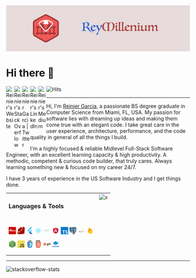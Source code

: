 ![ReyMillenium Banner](https://github.com/reymillenium/images/blob/master/reymillenium_banner_800x200.png)

# Hi there 👋

<a href="https://reiniergarcia.dev/" target="_website">
  <img align="left" alt="Reinier's Website" width="22px" src="https://www.freepnglogos.com/uploads/logo-website-png/logo-website-file-wikt-globe-bullet-svg-wikimedia-commons-19.png" />
</a>
<a href="https://stackoverflow.com/users/9616949/reinier-garcia" target="_stackoverflow">
  <img align="left" alt="Reinier's StackOverflow" width="22px" src="https://www.vectorlogo.zone/logos/stackoverflow/stackoverflow-tile.svg" />
</a>
<a href="https://twitter.com/ReinierGarciaR" target="_twitter">
  <img align="left" alt="Reinier Garcia | Twitter" width="22px" src="https://www.svgrepo.com/show/475689/twitter-color.svg"/>
</a>
<a href="https://www.linkedin.com/in/reiniergarcia/" target="_linkedin">
  <img align="left" alt="Reinier's LinkedIn" width="22px" src="https://www.svgrepo.com/show/349436/linkedin.svg"/>
</a>
<a href="https://reiniergarcia.medium.com" target="_medium">
  <img align="left" alt="Reinier's Medium" width="22px" src="https://cdn-icons-png.flaticon.com/512/5968/5968906.png" />
</a>

![Hits](https://hits.seeyoufarm.com/api/count/incr/badge.svg?url=https%3A%2F%2Fgithub.com%2Freymillenium&count_bg=%2379C83D&title_bg=%23555555&icon=ruby.svg&icon_color=%23E7E7E7&title=Profile+views&edge_flat=false)

--- 

Hi, I'm [Reinier Garcia](https://www.reiniergarcia.dev/), a passionate BS degree graduate in Computer Science from Miami, FL, USA. My passion for software lies with dreaming up ideas and making them come true with an elegant code. I take great care in the user experience, architecture, performance, and the code quality in general of all the things I build.

I'm a highly focused & reliable Midlevel Full-Stack Software Engineer, with an excellent learning capacity & high productivity. A methodic, competent & curious code builder, that truly cares. Always learning something new & focused on my career 24/7. 

I have 3 years of experience in the US Software Industry and I get things done.


<table>
<tr valign=top>
<td>

### Languages & Tools

&ensp;  
 
<code><img height="20" src="https://raw.githubusercontent.com/github/explore/80688e429a7d4ef2fca1e82350fe8e3517d3494d/topics/rails/rails.png"></code>
<code><img height="20" src="https://raw.githubusercontent.com/github/explore/80688e429a7d4ef2fca1e82350fe8e3517d3494d/topics/ruby/ruby.png"></code>
<code><img height="20" src="https://raw.githubusercontent.com/github/explore/80688e429a7d4ef2fca1e82350fe8e3517d3494d/topics/flutter/flutter.png"></code>
<code><img height="20" src="https://raw.githubusercontent.com/github/explore/80688e429a7d4ef2fca1e82350fe8e3517d3494d/topics/react/react.png"></code>
<code><img height="20" src="https://raw.githubusercontent.com/github/explore/28b02bbc9ad9f7a503c43775aebeb515dc2da5fc/topics/nextjs/nextjs.png"></code>
<code><img height="20" src="https://raw.githubusercontent.com/github/explore/80688e429a7d4ef2fca1e82350fe8e3517d3494d/topics/angular/angular.png"></code>
<code><img height="20" src="https://raw.githubusercontent.com/github/explore/80688e429a7d4ef2fca1e82350fe8e3517d3494d/topics/typescript/typescript.png"></code>
<code><img height="20" src="https://raw.githubusercontent.com/github/explore/80688e429a7d4ef2fca1e82350fe8e3517d3494d/topics/postgresql/postgresql.png"></code>
<code><img height="20" src="https://raw.githubusercontent.com/github/explore/80688e429a7d4ef2fca1e82350fe8e3517d3494d/topics/mysql/mysql.png"></code>
<code><img height="20" src="https://raw.githubusercontent.com/github/explore/80688e429a7d4ef2fca1e82350fe8e3517d3494d/topics/firebase/firebase.png"></code>

<code><img height="20" src="https://raw.githubusercontent.com/github/explore/80688e429a7d4ef2fca1e82350fe8e3517d3494d/topics/nodejs/nodejs.png"></code>
<code><img height="20" src="https://raw.githubusercontent.com/github/explore/80688e429a7d4ef2fca1e82350fe8e3517d3494d/topics/javascript/javascript.png"></code>
<code><img height="20" src="https://raw.githubusercontent.com/github/explore/80688e429a7d4ef2fca1e82350fe8e3517d3494d/topics/css/css.png"></code>
<code><img height="20" src="https://raw.githubusercontent.com/github/explore/80688e429a7d4ef2fca1e82350fe8e3517d3494d/topics/html/html.png"></code>
<code><img height="20" src="https://raw.githubusercontent.com/github/explore/80688e429a7d4ef2fca1e82350fe8e3517d3494d/topics/git/git.png"></code>
<code><img height="20" src="https://raw.githubusercontent.com/github/explore/80688e429a7d4ef2fca1e82350fe8e3517d3494d/topics/docker/docker.png"></code>

</td>
  
<td>
<div>
  <img src="https://github-readme-stats.vercel.app/api/top-langs?username=reymillenium&show_icons=true&locale=en&layout=donut&langs_count=6&hide=css,scss,html,pascal&theme=graywhite&hide_border=true" alt="x "/>
</div>
</td>
  
</tr>

</table>

---

![stackoverflow-stats](https://github-stackoverflow-readme.vercel.app/?userId=9616949)


